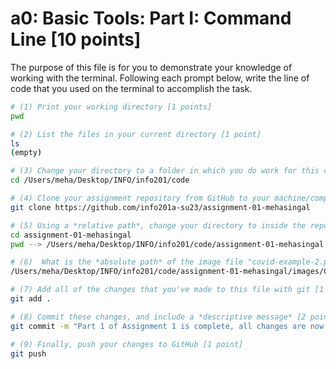 # a0: Basic Tools: Part I: Command Line [10 points]

The purpose of this file is for you to demonstrate your knowledge of working with the terminal. Following each prompt below, write the line of code that you used on the terminal to accomplish the task.

```bash
# (1) Print your working directory [1 points]
pwd

# (2) List the files in your current directory [1 point]
ls
(empty)

# (3) Change your directory to a folder in which you do work for this class (if you haven't created such a folder, please do so now — perhaps titled "INFO201") [1 point]
cd /Users/meha/Desktop/INFO/info201/code

# (4) Clone your assignment repository from GitHub to your machine/computer [1 point]
git clone https://github.com/info201a-su23/assignment-01-mehasingal

# (5) Using a *relative path*, change your directory to inside the repository you just cloned [1 point]
cd assignment-01-mehasingal
pwd --> /Users/meha/Desktop/INFO/info201/code/assignment-01-mehasingal

# (6)  What is the *absolute path* of the image file "covid-example-2.png"? (You can answer the absolute path on your own computer, or the absolute path only within the GitHub repository) [1 points]
/Users/meha/Desktop/INFO/info201/code/assignment-01-mehasingal/images/COVID-19-Visualizations

# (7) Add all of the changes that you've made to this file with git [1 point]
git add .

# (8) Commit these changes, and include a *descriptive message* [2 points]
git commit -m "Part 1 of Assignment 1 is complete, all changes are now saved"

# (9) Finally, push your changes to GitHub [1 point]
git push

```
